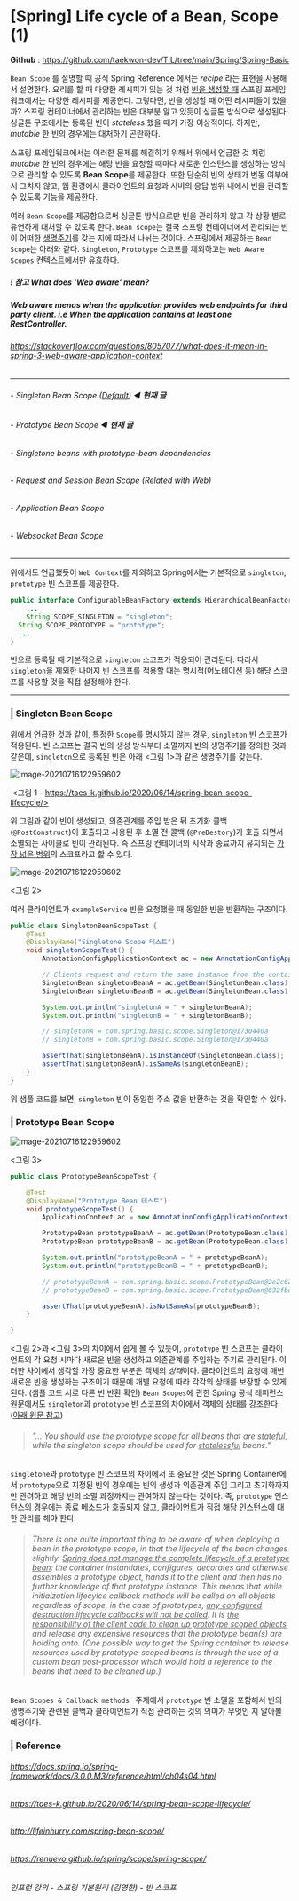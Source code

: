 # [Spring] Life cycle of a Bean, Scope (1)

**Github** :  https://github.com/taekwon-dev/TIL/tree/main/Spring/Spring-Basic

`Bean Scope` 를 설명할 때 공식 Spring Reference 에서는 *recipe* 라는 표현을 사용해서 설명한다. 요리를 할 때 다양한 레시피가 있는 것 처럼 <u>빈을 생성할 때</u> 스프링 프레임워크에서는 다양한 레시피를 제공한다. 그렇다면, 빈을 생성할 때 어떤 레시피들이 있을까? 스프링 컨테이너에서 관리하는 빈은 대부분 알고 있듯이 싱글톤 방식으로 생성된다. 싱글톤 구조에서는 등록된 빈이 *stateless* 했을 때가 가장 이상적이다. 하지만, *mutable* 한 빈의 경우에는 대처하기 곤란하다. 

스프링 프레임워크에서는 이러한 문제를 해결하기 위해서 위에서 언급한 것 처럼 *mutable* 한 빈의 경우에는 해당 빈을 요청할 때마다 새로운 인스턴스를 생성하는 방식으로 관리할 수 있도록 **Bean Scope**를 제공한다. 또한 단순히 빈의 상태가 변동 여부에서 그치지 않고, 웹 환경에서 클라이언트의 요청과 서버의 응답 범위 내에서 빈을 관리할 수 있도록 기능을 제공한다. 

여러 `Bean Scope`를 제공함으로써 싱글톤 방식으로만 빈을 관리하지 않고 각 상황 별로 유연하게 대처할 수 있도록 한다. `Bean scope`는 결국 스프링 컨테이너에서 관리되는 빈이 어떠한 <u>생명주기</u>를 갖는 지에 따라서 나뉘는 것이다. 스프링에서 제공하는 `Bean Scope`는 아래와 같다. `Singleton`, `Prototype` 스코프를 제외하고는 `Web Aware Scopes` 컨텍스트에서만 유효하다. 

##### ! 참고 What does 'Web aware' mean?

##### Web aware menas when the application provides web endpoints for third party client. i.e When the application contains at least one RestController.

###### https://stackoverflow.com/questions/8057077/what-does-it-mean-in-spring-3-web-aware-application-context

___

###### - Singleton Bean Scope (<u>Default</u>) ◀︎ **현재 글**

###### - Prototype Bean Scope ◀︎ **현재 글**

###### - Singletone beans with prototype-bean dependencies 

###### - Request and Session Bean Scope (Related with Web)

###### - Application Bean Scope 

###### - Websocket Bean Scope 

____

위에서도 언급했듯이 `Web Context`를 제외하고 Spring에서는 기본적으로 `singleton`, `prototype` 빈 스코프를 제공한다. 

```java
public interface ConfigurableBeanFactory extends HierarchicalBeanFactory, SingletonBeanRegistry {
	...
	String SCOPE_SINGLETON = "singleton";
  String SCOPE_PROTOTYPE = "prototype";
  ...
}
```

빈으로 등록될 때 기본적으로 `singleton` 스코프가 적용되어 관리된다. 따라서 `singleton`을 제외한 나머지 빈 스코프를 적용할 때는 명시적(어노테이션 등) 해당 스코프를 사용할 것을 직접 설정해야 한다. 

___

### | Singleton Bean Scope

위에서 언급한 것과 같이, 특정한 `Scope`를 명시하지 않는 경우, `singleton` 빈 스코프가 적용된다. 빈 스코프는 결국 빈의 생성 방식부터 소멸까지 빈의 생명주기를 정의한 것과 같은데, `singleton`으로 등록된 빈은 아래 <그림 1>과 같은 생명주기를 갖는다. 

![image-20210716122959602](./imgs/spring-baic-bean-scopes1.png)

​					   <그림 1 - https://taes-k.github.io/2020/06/14/spring-bean-scope-lifecycle/> 

위 그림과 같이 빈이 생성되고, 의존관계를 주입 받은 뒤 초기화 콜백 (`@PostConstruct`)이 호출되고 사용된 후 소멸 전 콜백 (`@PreDestory`)가 호출 되면서 소멸되는 사이클로 빈이 관리된다. 즉 스프링 컨테이너의 시작과 종료까지 유지되는 <u>가장 넓은 범위</u>의 스코프라고 할 수 있다.

![image-20210716122959602](./imgs/spring-baic-bean-scopes2.png)

<그림 2> 

여러 클라이언트가 `exampleService` 빈을 요청했을 때 동일한 빈을 반환하는 구조이다. 

```java
public class SingletonBeanScopeTest {
    @Test
    @DisplayName("Singletone Scope 테스트")
    void singletonScopeTest() {
        AnnotationConfigApplicationContext ac = new AnnotationConfigApplicationContext(AppConfig.class);

        // Clients request and return the same instance from the container.
        SingletonBean singletonBeanA = ac.getBean(SingletonBean.class);
        SingletonBean singletonBeanB = ac.getBean(SingletonBean.class);

        System.out.println("singletonA = " + singletonBeanA);
        System.out.println("singletonB = " + singletonBeanB);

        // singletonA = com.spring.basic.scope.Singleton@1730440a
        // singletonB = com.spring.basic.scope.Singleton@1730440a

        assertThat(singletonBeanA).isInstanceOf(SingletonBean.class);
        assertThat(singletonBeanA).isSameAs(singletonBeanB);
    }
}

```

위 샘플 코드를 보면, `singleton` 빈이 동일한 주소 값을 반환하는 것을 확인할 수 있다. 

### | Prototype Bean Scope 

![image-20210716122959602](./imgs/spring-baic-bean-scopes3.png)

<그림 3> 

```java
public class PrototypeBeanScopeTest {

    @Test
    @DisplayName("Prototype Bean 테스트")
    void prototypeScopeTest() {
        ApplicationContext ac = new AnnotationConfigApplicationContext(AppConfig.class);

        PrototypeBean prototypeBeanA = ac.getBean(PrototypeBean.class);
        PrototypeBean prototypeBeanB = ac.getBean(PrototypeBean.class);

        System.out.println("prototypeBeanA = " + prototypeBeanA);
        System.out.println("prototypeBeanB = " + prototypeBeanB);

        // prototypeBeanA = com.spring.basic.scope.PrototypeBean@2e2c6284
        // prototypeBeanB = com.spring.basic.scope.PrototypeBean@632fbd78

        assertThat(prototypeBeanA).isNotSameAs(prototypeBeanB);
    }

}
```

<그림 2>과 <그림 3>의 차이에서 쉽게 볼 수 있듯이, `prototype` 빈 스코프는 클라이언트의 각 요청 시마다 새로운 빈을 생성하고 의존관계를 주입하는 주기로 관리된다. 이러한 차이에서 생각할 가장 중요한 부분은 객체의 *상태*이다. 클라이언트의 요청에 매번 새로운 빈을 생성하는 구조이기 때문에 개별 요청에 따라 각각의 상태를 보장할 수 있게 된다. (샘플 코드 서로 다른 빈 반환 확인) `Bean Scopes`에 관한 Spring 공식 레퍼런스 원문에서도 `singleton`과 `prototype` 빈 스코프의 차이에서 객체의 상태를 강조한다. (<u>아래 원문 참고</u>) 

> ###### "... You should use the prototype scope for all beans that are <u>stateful</u>, while the singleton scope should be used for <u>statelessful</u> beans."

`singletone`과 `prototype` 빈 스코프의 차이에서 또 중요한 것은 Spring Container에서 `prototype`으로 지정된 빈의 경우에는 빈의 생성과 의존관계 주입 그리고 초기화까지만 관려하고 해당 빈의 소멸 과정까지는 관여하지 않는다는 것이다. 즉,  `prototype` 인스턴스의 경우에는 종료 메소드가 호출되지 않고, 클라이언트가 직접 해당 인스턴스에 대한 관리를 해야 한다. 

> ###### There is one quite important thing to be aware of when deploying a bean in the prototype scope, in that the lifecycle of the bean changes slightly. <u>Spring does not manage the complete lifecycle of a prototype bean</u>: the container instantiates, configures, decorates and otherwise assembles a prototype object, hands it to the client and then has no further knowledge of that prototype instance. This menas that while *initialzation* lifecylce callback methods will be called on all objects regardless of scope, in the case of prototypes, <u>any configured *destruction* lifecycle callbacks will *not* be called</u>. It is <u>the responsibility of the client code to clean up prototype scoped objects</u> and release any expensive resources that the prototype bean(s) are holding onto. (One possible way to get the Spring container to release resources used by prototype-scoped beans is through the use of a custom bean post-processor which would hold a reference to the beans that need to be cleaned up.)

 `Bean Scopes & Callback methods ` 주제에서 `prototype` 빈 소멸을 포함해서 빈의 생명주기와 관련된 콜백과 클라이언트가 직접 관리하는 것의 의미가 무엇인 지 알아볼 예정이다.



### | Reference 

###### https://docs.spring.io/spring-framework/docs/3.0.0.M3/reference/html/ch04s04.html

###### https://taes-k.github.io/2020/06/14/spring-bean-scope-lifecycle/ 

###### http://lifeinhurry.com/spring-bean-scope/

###### https://renuevo.github.io/spring/scope/spring-scope/

###### 인프런 강의 - 스프링 기본원리 (김영한) - 빈 스코프


